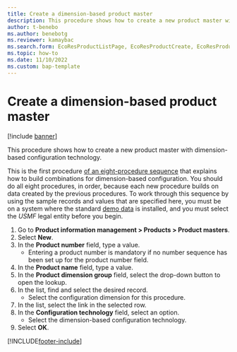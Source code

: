 ```yaml
---
title: Create a dimension-based product master
description: This procedure shows how to create a new product master with dimension-based configuration technology. 
author: t-benebo
ms.author: benebotg
ms.reviewer: kamaybac
ms.search.form: EcoResProductListPage, EcoResProductCreate, EcoResProductMasterDraftFormPart
ms.topic: how-to
ms.date: 11/10/2022
ms.custom: bap-template
---
```


# Create a dimension-based product master

[!include [banner](../../includes/banner.md)]

This procedure shows how to create a new product master with dimension-based configuration technology.

This is the first procedure [of an eight-procedure sequence](../dimension-based-product-configuration.md#sequence) that explains how to build combinations for dimension-based configuration. You should do all eight procedures, in order, because each new procedure builds on data created by the previous procedures. To work through this sequence by using the sample records and values that are specified here, you must be on a system where the standard [demo data](../../../fin-ops-core/fin-ops/get-started/demo-data.md) is installed, and you must select the *USMF* legal entity before you begin.

1. Go to **Product information management \> Products \> Product masters**.
2. Select **New**.
3. In the **Product number** field, type a value.
    * Entering a product number is mandatory if no number sequence has been set up for the product number field.  
4. In the **Product name** field, type a value.
5. In the **Product dimension group** field, select the drop-down button to open the lookup.
6. In the list, find and select the desired record.
    * Select the configuration dimension for this procedure.  
7. In the list, select the link in the selected row.
8. In the **Configuration technology** field, select an option.
    * Select the dimension-based configuration technology.  
9. Select **OK**.

[!INCLUDE[footer-include](../../../includes/footer-banner.md)]